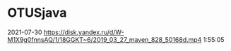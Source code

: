 # OTUSjava

2021-07-30 https://disk.yandex.ru/d/W-M1X9g0fnnsAQ/1/18GGKT~6/2019_03_27_maven_828_50168d.mp4 1:55:05 
